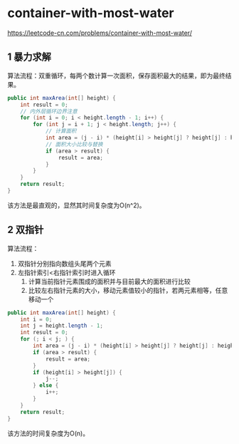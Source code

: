 # container-with-most-water

https://leetcode-cn.com/problems/container-with-most-water/

## 1 暴力求解

算法流程：双重循环，每两个数计算一次面积，保存面积最大的结果，即为最终结果。

```java
public int maxArea(int[] height) {
    int result = 0;
    // 内外层循环边界注意
    for (int i = 0; i < height.length - 1; i++) {
        for (int j = i + 1; j < height.length; j++) {
            // 计算面积
            int area = (j - i) * (height[i] > height[j] ? height[j] : height[i]);
            // 面积大小比较与替换
            if (area > result) {
                result = area;
            }
        }
    }
    return result;
}
```

该方法是最直观的，显然其时间复杂度为O(n^2)。

## 2 双指针

算法流程：

1. 双指针分别指向数组头尾两个元素
4. 左指针索引<右指针索引时进入循环
   1. 计算当前指针元素围成的面积并与目前最大的面积进行比较
   2. 比较左右指针元素的大小，移动元素值较小的指针，若两元素相等，任意移动一个

```java
public int maxArea(int[] height) {
    int i = 0;
    int j = height.length - 1;
    int result = 0;
    for (; i < j; ) {
        int area = (j - i) * (height[i] > height[j] ? height[j] : height[i]);
        if (area > result) {
            result = area;
        }
        if (height[i] > height[j]) {
            j--;
        } else {
            i++;
        }
    }
    return result;
}
```

该方法的时间复杂度为O(n)。

